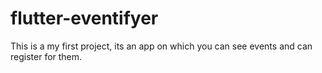 # flutter-eventifyer
This is a my first project, its an app on which you can see events and can register for them.
